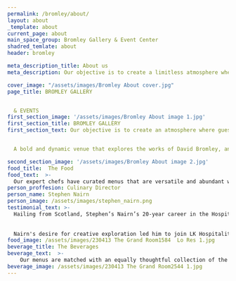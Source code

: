 ```yaml
---
permalink: /bromley/about/
layout: about
_template: about
current_page: about
main_space_group: Bromley Gallery & Event Center
shadred_temlate: about
header: bromley

meta_description_title: About us
meta_description: Our objective is to create a limitless atmosphere where guest feel free to connect with each other

cover_image: "/assets/images/Bromley About cover.jpg"
page_title: BROMLEY GALLERY


  & EVENTS
first_section_image: '/assets/images/Bromley About image 1.jpg'
first_section_title: BROMLEY GALLERY
first_section_text: Our objective is to create an atmosphere where guest feel free to connect with each other. A place where memories can be lived, and togetherness will be celebrated.


  A bold and dynamic venue that explores the works of David Bromley, an innovative and energetic artist. This space is ever-evolving with bursts of culture and colour this space is perfect for your next cocktail event or intimate dinner.

second_section_image: '/assets/images/Bromley About image 2.jpg'
food_title:  The Food
food_text:  >-
  Our expert chefs have curated menus that are versatile and abundant with a focus on quality Victorian produce. We take pride in our commitment to using only the best the region has to offer, and we work directly with local farmers & growers to ensure we honour the seasonality of produce. Led by our Culinary Director, your event is in impeccably experienced and imaginative hands.
person_proffesion: Culinary Director
person_name: Stephen Nairn
person_image: /assets/images/stephen_nairn.png
testimonial_text: >-
  Hailing from Scotland, Stephen’s Nairn’s 20-year career in the Hospitality industrybegan at home, where he honed his skills in renowned European kitchens before receiving a scholarship to work at Eleven Madison Park in New York. Intrigued by Melbourne's dining scene, he made Australia his home, rising to Executive Chef at Vue de Monde and later serving as Head Chef at Estelle by Scott Pickett.
  
  
  Nairn's desire for creative exploration led him to join LK Hospitality in 2018 to oversee a portfolio of restaurants including Omnia Bistro & Bar and Yūgen Dining (both awarded Two Chef Hats), as well as Yūgen Tea Bar, The Grand Room, and Bromley Gallery. Nairn was a finalist for The Age Good Food Guide's “Chef of The Year” in 2023. With a deep appreciation for seasonality and quality ingredients, his commitment to culinary excellence shines through in the delightful dishes he creates for his guests.
food_image: /assets/images/230413 The Grand Room1584  Lo Res 1.jpg
beverage_title: The Beverages
beverage_text:  >-
    Our menus are matched with an equally thoughtful collection of the finest wines, meticulously curated by our in-house sommeliers. From intimate gatherings to large-scale events, our beverage packages are designed to cater to your needs and exceed your guests expectations, providing an unforgettable experience.
beverage_image: /assets/images/230413 The Grand Room2544 1.jpg
---
```



